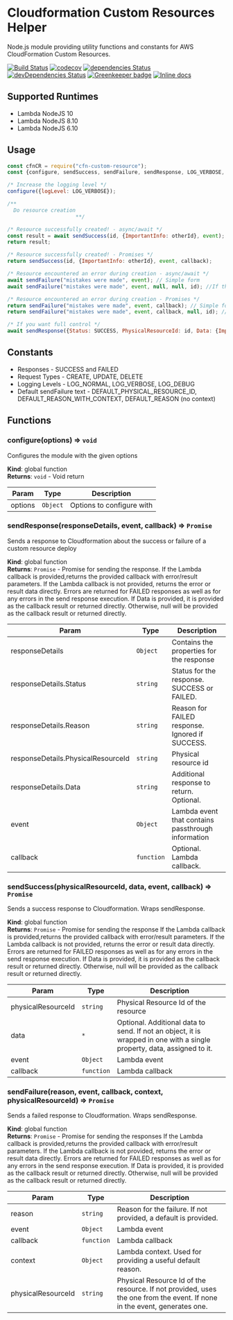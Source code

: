 # Cloudformation Custom Resources Helper

Node.js module providing utility functions and constants for AWS CloudFormation Custom Resources.

[![Build Status](https://travis-ci.com/zippadd/cfn-custom-resource.svg?branch=master)](https://travis-ci.com/zippadd/cfn-custom-resource)
[![codecov](https://codecov.io/gh/zippadd/cfn-custom-resource/branch/master/graph/badge.svg)](https://codecov.io/gh/zippadd/cfn-custom-resource)
[![dependencies Status](https://david-dm.org/zippadd/cfn-custom-resource/status.svg)](https://david-dm.org/zippadd/cfn-custom-resource)
[![devDependencies Status](https://david-dm.org/zippadd/cfn-custom-resource/dev-status.svg)](https://david-dm.org/zippadd/cfn-custom-resource?type=dev)
[![Greenkeeper badge](https://badges.greenkeeper.io/zippadd/cfn-custom-resource.svg)](https://greenkeeper.io/)
[![Inline docs](http://inch-ci.org/github/zippadd/cfn-custom-resource.svg?branch=master)](http://inch-ci.org/github/zippadd/cfn-custom-resource)

## Supported Runtimes
* Lambda NodeJS 10
* Lambda NodeJS 8.10
* Lambda NodeJS 6.10

## Usage
```javascript
const cfnCR = require("cfn-custom-resource");
const {configure, sendSuccess, sendFailure, sendResponse, LOG_VERBOSE, SUCCESS} = cfnCR;

/* Increase the logging level */
configure({logLevel: LOG_VERBOSE});

/**
  Do resource creation
                      **/

/* Resource successfully created! - async/await */
const result = await sendSuccess(id, {ImportantInfo: otherId}, event);
return result;

/* Resource successfully created! - Promises */
return sendSuccess(id, {ImportantInfo: otherId}, event, callback);

/* Resource encountered an error during creation - async/await */
await sendFailure("mistakes were made", event); // Simple form
await sendFailure("mistakes were made", event, null, null, id); //If there's a special resource id to pass

/* Resource encountered an error during creation - Promises */
return sendFailure("mistakes were made", event, callback); // Simple form
return sendFailure("mistakes were made", event, callback, null, id); //If there's a special resource id to pass

/* If you want full control */
await sendResponse({Status: SUCCESS, PhysicalResourceId: id, Data: {ImportantInfo: otherId}}, event);
```

## Constants
* Responses - SUCCESS and FAILED
* Request Types - CREATE, UPDATE, DELETE
* Logging Levels - LOG_NORMAL, LOG_VERBOSE, LOG_DEBUG
* Default sendFailure text - DEFAULT_PHYSICAL_RESOURCE_ID, DEFAULT_REASON_WITH_CONTEXT, DEFAULT_REASON (no context)

## Functions
<a name="configure"></a>

### configure(options) ⇒ <code>void</code>
Configures the module with the given options

**Kind**: global function  
**Returns**: <code>void</code> - Void return  

| Param | Type | Description |
| --- | --- | --- |
| options | <code>Object</code> | Options to configure with |

### sendResponse(responseDetails, event, callback) ⇒ <code>Promise</code>
Sends a response to Cloudformation about the success or failure of a custom resource deploy

**Kind**: global function  
**Returns**: <code>Promise</code> - Promise for sending the response.
                                                     If the Lambda callback is provided,returns the provided callback with
                                                     error/result parameters.
                                                     If the Lambda callback is not provided, returns the error or result data directly.
                                                     Errors are returned for FAILED responses as well as for any errors in the
                                                     send response execution.
                                                     If Data is provided, it is provided as the callback result or returned directly.
                                                     Otherwise, null will be provided as the callback result or returned directly.  

| Param | Type | Description |
| --- | --- | --- |
| responseDetails | <code>Object</code> | Contains the properties for the response |
| responseDetails.Status | <code>string</code> | Status for the response. SUCCESS or FAILED. |
| responseDetails.Reason | <code>string</code> | Reason for FAILED response. Ignored if SUCCESS. |
| responseDetails.PhysicalResourceId | <code>string</code> | Physical resource id |
| responseDetails.Data | <code>string</code> | Additional response to return. Optional. |
| event | <code>Object</code> | Lambda event that contains passthrough information |
| callback | <code>function</code> | Optional. Lambda callback. |

<a name="sendSuccess"></a>

### sendSuccess(physicalResourceId, data, event, callback) ⇒ <code>Promise</code>
Sends a success response to Cloudformation. Wraps sendResponse.

**Kind**: global function  
**Returns**: <code>Promise</code> - Promise for sending the response
                                       If the Lambda callback is provided,returns the provided callback with error/result parameters.
                                       If the Lambda callback is not provided, returns the error or result data directly.
                                       Errors are returned for FAILED responses as well as for any errors in the send response execution.
                                       If Data is provided, it is provided as the callback result or returned directly.
                                       Otherwise, null will be provided as the callback result or returned directly.  

| Param | Type | Description |
| --- | --- | --- |
| physicalResourceId | <code>string</code> | Physical Resource Id of the resource |
| data | <code>\*</code> | Optional. Additional data to send. If not                                        an object, it is wrapped in one with a                                        single property, data, assigned to it. |
| event | <code>Object</code> | Lambda event |
| callback | <code>function</code> | Lambda callback |

<a name="sendFailure"></a>

### sendFailure(reason, event, callback, context, physicalResourceId) ⇒ <code>Promise</code>
Sends a failed response to Cloudformation. Wraps sendResponse.

**Kind**: global function  
**Returns**: <code>Promise</code> - Promise for sending the responses
                             If the Lambda callback is provided,returns the provided callback with error/result parameters.
                             If the Lambda callback is not provided, returns the error or result data directly.
                             Errors are returned for FAILED responses as well as for any errors in the send response execution.
                             If Data is provided, it is provided as the callback result or returned directly.
                             Otherwise, null will be provided as the callback result or returned directly.  

| Param | Type | Description |
| --- | --- | --- |
| reason | <code>string</code> | Reason for the failure. If not provided, a default is provided. |
| event | <code>Object</code> | Lambda event |
| callback | <code>function</code> | Lambda callback |
| context | <code>Object</code> | Lambda context. Used for providing a useful default reason. |
| physicalResourceId | <code>string</code> | Physical Resource Id of the resource. If not provided,                              uses the one from the event. If none in the event, generates one.  
 
